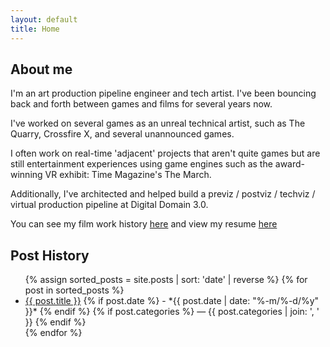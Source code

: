 ```yaml
---
layout: default
title: Home
---
```


## About me

I'm an art production pipeline engineer and tech artist. I've been bouncing
back and forth between games and films for several years now.

I've worked on several games as an unreal technical artist, such as The Quarry,
Crossfire X, and several unannounced games.

I often work on real-time 'adjacent' projects that aren't quite games but are
still entertainment experiences using game engines such as the award-winning
VR exhibit: Time Magazine's The March.

Additionally, I've architected and helped build a previz / postviz / techviz /
virtual production pipeline at Digital Domain 3.0.

You can see my film work history [here](https://github.com/nate-maxwell) and
view my resume
[here](https://drive.google.com/file/d/11D7EMN3QdCTIFKhBteWEr4Emn7nQPYvG/view?usp=sharing)

## Post History

<ul>
{% assign sorted_posts = site.posts | sort: 'date' | reverse %}
{% for post in sorted_posts %}
  <li>
    <a href="{{ post.url }}">{{ post.title }}</a>
    {% if post.date %}
      - *{{ post.date | date: "%-m/%-d/%y" }}*
    {% endif %}
    {% if post.categories %}
      — {{ post.categories | join: ', ' }}
    {% endif %}
  </li>
{% endfor %}
</ul>
